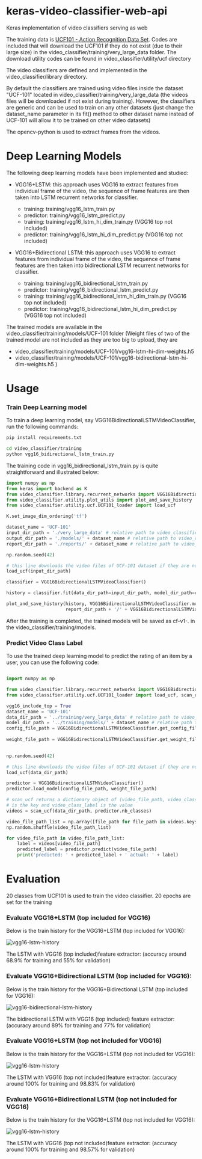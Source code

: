 # keras-video-classifier-web-api

Keras implementation of video classifiers serving as web

The training data is [UCF101 - Action Recognition Data Set](http://crcv.ucf.edu/data/UCF101.php). 
Codes are included that will download the UCF101 if they do not exist (due to their large size) in 
the video_classifier/training/very_large_data folder. The download utility codes can be found in
video_classifier/utility/ucf directory

The video classifiers are defined and implemented in the video_classifier/library directory. 

By default the classifiers are trained using video files inside the dataset "UCF-101" located in 
video_classifier/training/very_large_data (the videos files will be downloaded if not exist during
training). However, the classifiers are generic and can be used to train on any other datasets 
(just change the dataset_name parameter in its fit() method to other dataset name instead of UCF-101
will allow it to be trained on other video datasets)

The opencv-python is used to extract frames from the videos.

# Deep Learning Models

The following deep learning models have been implemented and studied:

* VGG16+LSTM: this approach uses VGG16 to extract features from individual frame of the video, the sequence of frame features are then taken into LSTM recurrent networks for classifier.
    * training: training/vgg16_lstm_train.py 
    * predictor: training/vgg16_lstm_predict.py
    * training: training/vgg16_lstm_hi_dim_train.py (VGG16 top not included) 
    * predictor: training/vgg16_lstm_hi_dim_predict.py (VGG16 top not included)
    
* VGG16+Bidirectional LSTM: this approach uses VGG16 to extract features from individual frame of the video, the sequence of frame features are then taken into bidirectional LSTM recurrent networks for classifier.
    * training: training/vgg16_bidirectional_lstm_train.py 
    * predictor: training/vgg16_bidirectional_lstm_predict.py
    * training: training/vgg16_bidirectional_lstm_hi_dim_train.py (VGG16 top not included)
    * predictor: training/vgg16_bidirectional_lstm_hi_dim_predict.py (VGG16 top not included)
    
The trained models are available in the video_classifier/training/models/UCF-101 folder 
(Weight files of two of the trained model are not included as they are too big to upload, they are 
* video_classifier/training/models/UCF-101/vgg16-lstm-hi-dim-weights.h5
* video_classifier/training/models/UCF-101/vgg16-bidirectional-lstm-hi-dim-weights.h5
)

# Usage

### Train Deep Learning model

To train a deep learning model, say VGG16BidirectionalLSTMVideoClassifier, run the following commands:

```bash
pip install requirements.txt

cd video_classifier/training
python vgg16_bidirectional_lstm_train.py 
```

The training code in vgg16_bidirectional_lstm_train.py is quite straightforward and illustrated below:

```python
import numpy as np
from keras import backend as K
from video_classifier.library.recurrent_networks import VGG16BidirectionalLSTMVideoClassifier
from video_classifier.utility.plot_utils import plot_and_save_history
from video_classifier.utility.ucf.UCF101_loader import load_ucf

K.set_image_dim_ordering('tf')

dataset_name = 'UCF-101'
input_dir_path = './very_large_data' # relative path to video_classifier/training/very_large_data
output_dir_path = './models/' + dataset_name # relative path to video_classifier/training/models/UCF-101
report_dir_path = './reports/' + dataset_name # relative path to video_classifier/training/reports/UCF-101

np.random.seed(42)

# this line downloads the video files of UCF-101 dataset if they are not available in the very_large_data folder
load_ucf(input_dir_path)

classifier = VGG16BidirectionalLSTMVideoClassifier()

history = classifier.fit(data_dir_path=input_dir_path, model_dir_path=output_dir_path, dataset_name=dataset_name)

plot_and_save_history(history, VGG16BidirectionalLSTMVideoClassifier.model_name,
                      report_dir_path + '/' + VGG16BidirectionalLSTMVideoClassifier.model_name + '-history.png')

```

After the training is completed, the trained models will be saved as cf-v1-*.* in the video_classifier/training/models.

### Predict Video Class Label

To use the trained deep learning model to predict the rating of an item by a user, you can use the following code:

```python

import numpy as np

from video_classifier.library.recurrent_networks import VGG16BidirectionalLSTMVideoClassifier
from video_classifier.utility.ucf.UCF101_loader import load_ucf, scan_ucf

vgg16_include_top = True
dataset_name = 'UCF-101'
data_dir_path = '../training/very_large_data' # relative path to video_classifier/training/very_large_data
model_dir_path = '../training/models/' + dataset_name # relative path to video_classifier/training/models/UCF-101
config_file_path = VGG16BidirectionalLSTMVideoClassifier.get_config_file_path(model_dir_path,
                                                                              vgg16_include_top=vgg16_include_top)
weight_file_path = VGG16BidirectionalLSTMVideoClassifier.get_weight_file_path(model_dir_path,
                                                                              vgg16_include_top=vgg16_include_top)

np.random.seed(42)

# this line downloads the video files of UCF-101 dataset if they are not available in the very_large_data folder
load_ucf(data_dir_path)

predictor = VGG16BidirectionalLSTMVideoClassifier()
predictor.load_model(config_file_path, weight_file_path)

# scan_ucf returns a dictionary object of (video_file_path, video_class_label) where video_file_path
# is the key and video_class_label is the value
videos = scan_ucf(data_dir_path, predictor.nb_classes)

video_file_path_list = np.array([file_path for file_path in videos.keys()])
np.random.shuffle(video_file_path_list)

for video_file_path in video_file_path_list:
    label = videos[video_file_path]
    predicted_label = predictor.predict(video_file_path)
    print('predicted: ' + predicted_label + ' actual: ' + label)
```

# Evaluation

20 classes from UCF101 is used to train the video classifier. 20 epochs are set for the training

### Evaluate VGG16+LSTM (top included for VGG16)

Below is the train history for the VGG16+LSTM (top included for VGG16):

![vgg16-lstm-history](/video_classifier/training/reports/UCF-101/vgg16-lstm-history.png)

The LSTM with VGG16 (top included)feature extractor: (accuracy around 68.9% for training and 55% for validation)

### Evaluate VGG16+Bidirectional LSTM (top included for VGG16):

Below is the train history for the VGG16+Bidirectional LSTM (top included for VGG16):

![vgg16-bidirectional-lstm-history](/video_classifier/training/reports/UCF-101/vgg16-bidirectional-lstm-history.png)

The bidirectional LSTM with VGG16 (top included) feature extractor: (accuracy around 89% for training and 77% for validation)

### Evaluate VGG16+LSTM (top not included for VGG16)

Below is the train history for the VGG16+LSTM (top not included for VGG16):

![vgg16-lstm-history](/video_classifier/training/reports/UCF-101/vgg16-lstm-hi-dim-history.png)

The LSTM with VGG16 (top not included)feature extractor: (accuracy around 100% for training and 98.83% for validation)

### Evaluate VGG16+Bidirectional LSTM (top not included for VGG16)

Below is the train history for the VGG16+LSTM (top not included for VGG16):

![vgg16-lstm-history](/video_classifier/training/reports/UCF-101/vgg16-bidirectional-lstm-hi-dim-history.png)

The LSTM with VGG16 (top not included)feature extractor: (accuracy around 100% for training and 98.57% for validation)
